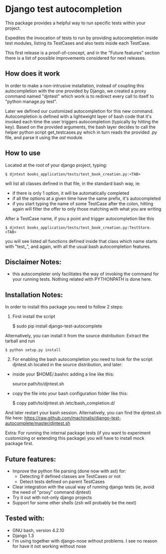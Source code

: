 Django test autocompletion
==========================

This package provides a helpful way to run specific tests within your project.

Expedites the invocation of tests to run by providing autocompletion inside
test modules, listing its TestCases and also tests inside each TestCase.

This first release is a proof-of-concept, and in the "Future features" section
there is a list of possible improvements considered for next releases.


How does it work
----------------

In order to make a non-intrusive installation, instead of coupling this
autocompletion with the one provided by Django, we created a proxy command
named "djntest" which work is to redirect every call to itself to
"python manage.py test".

Later we defined our customized autocompletion for this new command.
Autocompletion is defined with a lightweight layer of bash code that it's
invoked each time the user triggers autocompletion (typically by hitting the
<TAB> key). Based on the provided arguments, the bash layer decides to call the
helper python script get_testcases.py which in turn reads the provided .py
file, and parse it using the *ast* module.


How to use
----------

Located at the root of your django project, typing:

    $ djntest books_application/tests/test_book_creation.py:<TAB>

will list all classes defined in that file, in the standard bash way, ie:
 * if there is only 1 option, it will be automatically completed
 * if all the options at a given time have the same prefix, it's autocompleted
 * if you start typing the name of some TestCase after the colon, hitting <TAB>
   again will filter the offer to only those matching with what you are writing

After a TestCase name, if you a point and trigger autocompletion like this

    $ djntest books_application/tests/test_book_creation.py:TestStore.<TAB>

you will see listed all functions defined inside that class which name starts
with "test_", and again, with all the usual bash autocompletion features.


Disclaimer Notes:
-----------------

 * this autocompleter only facilitates the way of invoking the command for
   your running tests. Nothing related with PYTHONPATH is done here.


Installation Notes:
-------------------

In order to install this package you need to follow 2 steps:

1. First install the script

    $ sudo pip install django-test-autocomplete

Alternatively, you can install it from the source distribution:
Extract the tarball and run

    $ python setup.py install

2. For enabling the bash autocompletion you need to look for the
script djntest.sh located in the source distribution, and later:

 * inside your $HOME/.bashrc adding a line like this:

    source path/to/djntest.sh

 * copy the file into your bash configuration folder like this:

    $ copy path/to/djntest.sh /etc/bash_completion.d/

And later restart your bash session.
Alternatively, you can find the djntest.sh file here:
https://raw.github.com/machinalis/django-test-autocomplete/master/djntest.sh

Extra:
For running the internal package tests (if you want to experiment customizing
or extending this package) you will have to install mock package first.


Future features:
----------------

 * Improve the python file parsing (done now with ast) for:
    - Detecting if defined classes are TestCases or not
    - Detect tests defined on parent TestCases
 * Clear integration with the usual way of running django tests (ie, avoid the need of
   "proxy" command djntest)
 * Try it out with not-only django projects
 * Support for some other shells (zsh will probably be the next)


Tested with:
------------
 * GNU bash, version 4.2.10
 * Django 1.3
 * I'm using together with django-nose without problems. I see no reason for
   have it not working without nose
